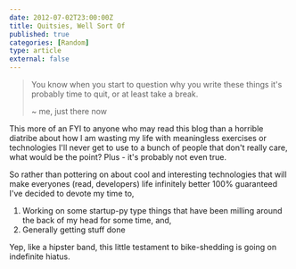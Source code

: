 ```yaml
---
date: 2012-07-02T23:00:00Z
title: Quitsies, Well Sort Of
published: true
categories: [Random]
type: article
external: false
---
```

> You know when you start to question why you write these things it's probably time to quit, or at least take a break.  
>
>  ~ me, just there now

This more of an FYI to anyone who may read this blog than a horrible diatribe about how I am wasting my life with meaningless exercises or technologies I'll never get to use to a bunch of people that don't really care, what would be the point?  Plus - it's probably not even true. 

So rather than pottering on about cool and interesting technologies that will make everyones (read, developers) life infinitely better 100% guaranteed I've decided to devote my time to, 

1. Working on some startup-py type things that have been milling around the back of my head for some time, and, 
2. Generally getting stuff done 

Yep, like a hipster band, this little testament to bike-shedding is going on indefinite hiatus.